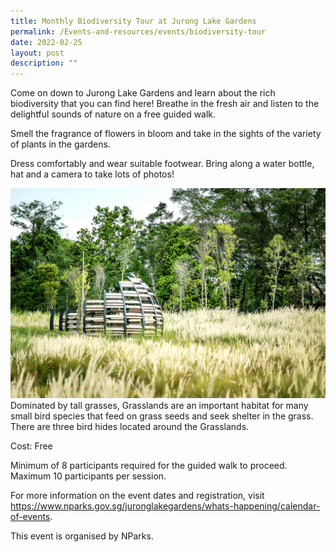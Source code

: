 ```yaml
---
title: Monthly Biodiversity Tour at Jurong Lake Gardens
permalink: /Events-and-resources/events/biodiversity-tour
date: 2022-02-25
layout: post
description: ""
---
```

Come on down to Jurong Lake Gardens and learn about the rich biodiversity that you can find here! Breathe in the fresh air and listen to the delightful sounds of nature on a free guided walk.

Smell the fragrance of flowers in bloom and take in the sights of the variety of plants in the gardens.

Dress comfortably and wear suitable footwear. Bring along a water bottle, hat and a camera to take lots of photos!

![](/images/Grasslands%204.jpg)
Dominated by tall grasses, Grasslands are an important habitat for many small bird species that feed on grass seeds and seek shelter in the grass. There are three bird hides located around the Grasslands.

Cost: Free

Minimum of 8 participants required for the guided walk to proceed. Maximum 10 participants per session.

For more information on the event dates and registration, visit https://www.nparks.gov.sg/juronglakegardens/whats-happening/calendar-of-events. 

This event is organised by NParks.
